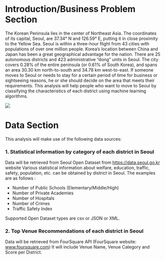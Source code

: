 
# Introduction/Business Problem Section

The Korean Peninsula lies in the center of Northeast Asia. The coordinates of its capital, Seoul, are 37.34° N and 126.59° E, putting it in close proximity to the Yellow Sea. Seoul is within a three-hour flight from 43 cities with populations of over one million people. Korea’s location between China and Japan has been a great geographical advantage for the nation. 
There are 25 autonomous districts and 423 administrative “dong” units in Seoul. The city covers 0.28% of the entire peninsula (or 0.61% of South Korea), and spans an area 30.30 km north-to-south and 34.78 km west-to-east.
If someone moves to Seoul or needs to stay for a certain period of time for business or sightseeing reasons, he or she should decide on the area that meets their requirements.
This analysis will help people who want to move to Seoul by classifying the characteristics of each district using machine learning algorithms.

<img src=http://english.seoul.go.kr/wp-content/uploads/2018/07/01Seoul-Views_01Meaning-of-Seoul_04mapsize.jpg>

# Data Section

This analysis will make use of the following data sources:

### 1. Statistical information by category of each district in Seoul
   Data will be retrieved from Seoul Open Dataset from https://data.seoul.go.kr website
   Various statistical information about welfare, education, traffic, safety, population, etc. can be obtained by district in Seoul.
   The examples are as follows :
   - Number of Public Schools (Elementary/Middle/High)
   - Number of Private Academies
   - Number of Hospitals
   - Number of Crimes
   - Traffic Safety Index
   
   Supported Open Dataset types are csv or JSON or XML. 
   
### 2. Top Venue Recommendations of each district in Seoul
   Data will be retrieved from FourSquare API (FourSquare website: www.foursquare.com)
   It will include Venue Name, Venue Category and Score per District. 
